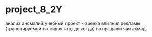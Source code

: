 # project_8_2Y
анализ аномалий
учебный проект - оценка влияния рекламы (транслируемой на твшоу что,где,когда) на продажи чая ахмад.

